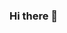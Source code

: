 ### Hi there 👋

<!--
Welcome to my GitHub Profile! This is Rishab Ghai, Owner of [Wiki-kingdom](https://www.Wiki-kingdom.com).

Here are some ideas to get you started:
- 🔭 I’m currently working on  My Main Website and my projects.
- 🌱 I’m currently learning nodejs,react
- 👯 I’m looking to collaborate on my projects
- 🤔 I’m looking for help with my projects
- 💬 Ask me about anything
- 📫 How to reach me: Email: [rishab@wiki-kingdom.com](mailto:rishab@wiki-kingdom.com)
- 😄 Pronouns: Male, He/Him
- ⚡ Fun fact: I code mainly web based things and design things.
-->
